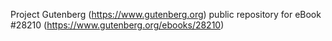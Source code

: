 Project Gutenberg (https://www.gutenberg.org) public repository for eBook #28210 (https://www.gutenberg.org/ebooks/28210)
